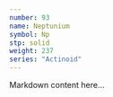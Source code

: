 ```yaml
---
number: 93
name: Neptunium
symbol: Np
stp: solid
weight: 237
series: "Actinoid"
---
```


Markdown content here...
